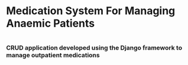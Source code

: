 # Medication System For Managing Anaemic Patients
#
### CRUD application developed using the Django framework to manage outpatient medications
